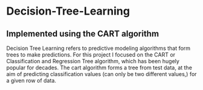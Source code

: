 # Decision-Tree-Learning
## Implemented using the CART algorithm

Decision Tree Learning refers to predictive modeling algorithms that form trees to make predictions. For this project I focused on the CART or Classification and 
Regression Tree algorithm, which has been hugely popular for decades.  The cart algorithm forms a tree from test data, at the aim of predicting classification 
values (can only be two different values,) for a given row of data.
